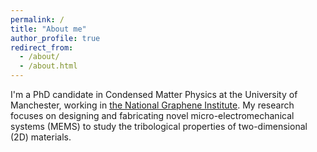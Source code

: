 ```yaml
---
permalink: /
title: "About me"
author_profile: true
redirect_from: 
  - /about/
  - /about.html
---
```


I'm a PhD candidate in Condensed Matter Physics at the University of Manchester, working in [the National Graphene Institute](https://www.graphene.manchester.ac.uk/ngi/). My research focuses on designing and fabricating novel micro-electromechanical systems (MEMS) to study the tribological properties of two-dimensional (2D) materials. 

